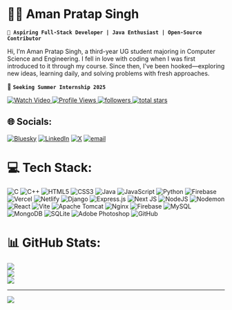 # 🏄‍♂️ Aman Pratap Singh

**`🚀 Aspiring Full-Stack Developer | Java Enthusiast | Open-Source Contributor`**

Hi, I’m Aman Pratap Singh, a third-year UG student majoring in Computer Science and Engineering. I fell in love with coding when I was first introduced to it through my course. Since then, I’ve been hooked—exploring new ideas, learning daily, and solving problems with fresh approaches.

🎯 **`Seeking Summer Internship 2025`**

<p align="left"> 
   <!-- YouTube Video -->
   <a href="https://www.youtube.com/watch?v=gylwA0y7Ymg&t=1s">
      <img alt="Watch Video" title="Watch my latest video" 
         src="https://img.shields.io/badge/Watch%20My%20Latest%20Video-%23FF0000?style=for-the-badge&logo=youtube&logoColor=white"/>
   </a>

   <!-- Profile Views -->
   <a href="https://github.com/Aman07122003">
      <img alt="Profile Views" title="GitHub Profile Views" 
         src="https://komarev.com/ghpvc/?username=Aman07122003&style=for-the-badge&color=%23E1AD0E&logo=eye&logoColor=white&style=for-the-badge&labelColor=C79600"/>
   </a>

   <!-- GitHub Followers -->
   <a href="https://github.com/Aman07122003?tab=followers">
      <img alt="followers" title="Follow me on Github" 
         src="https://custom-icon-badges.demolab.com/github/followers/Aman07122003?color=236ad3&labelColor=1155ba&style=for-the-badge&logo=person-add&label=Follow&logoColor=white"/>
   </a>

   <!-- GitHub Stars -->
   <a href="https://github.com/Aman07122003?tab=repositories&sort=stargazers">
      <img alt="total stars" title="Total stars on GitHub" 
         src="https://custom-icon-badges.demolab.com/github/stars/Aman07122003?color=55960c&style=for-the-badge&labelColor=488207&logo=star"/>
   </a>
</p>






## 🌐 Socials:
[![Bluesky](https://img.shields.io/badge/bluesky-0285FF?style=for-the-badge&logo=bluesky&logoColor=%23FFFFFF)](https://bsky.app/profile/@Aman07122003) [![LinkedIn](https://img.shields.io/badge/LinkedIn-%230077B5.svg?logo=linkedin&logoColor=white)](https://linkedin.com/in/www.linkedin.com/in/aman-pratap-singh-5349531aa) [![X](https://img.shields.io/badge/X-black.svg?logo=X&logoColor=white)](https://x.com/@amanpra99478508) [![email](https://img.shields.io/badge/Email-D14836?logo=gmail&logoColor=white)](mailto:samanpratap219@gmail.com) 

# 💻 Tech Stack:
![C](https://img.shields.io/badge/c-%2300599C.svg?style=for-the-badge&logo=c&logoColor=white) ![C++](https://img.shields.io/badge/c++-%2300599C.svg?style=for-the-badge&logo=c%2B%2B&logoColor=white) ![HTML5](https://img.shields.io/badge/html5-%23E34F26.svg?style=for-the-badge&logo=html5&logoColor=white) ![CSS3](https://img.shields.io/badge/css3-%231572B6.svg?style=for-the-badge&logo=css3&logoColor=white) ![Java](https://img.shields.io/badge/java-%23ED8B00.svg?style=for-the-badge&logo=openjdk&logoColor=white) ![JavaScript](https://img.shields.io/badge/javascript-%23323330.svg?style=for-the-badge&logo=javascript&logoColor=%23F7DF1E) ![Python](https://img.shields.io/badge/python-3670A0?style=for-the-badge&logo=python&logoColor=ffdd54) ![Firebase](https://img.shields.io/badge/firebase-%23039BE5.svg?style=for-the-badge&logo=firebase) ![Vercel](https://img.shields.io/badge/vercel-%23000000.svg?style=for-the-badge&logo=vercel&logoColor=white) ![Netlify](https://img.shields.io/badge/netlify-%23000000.svg?style=for-the-badge&logo=netlify&logoColor=#00C7B7) ![Django](https://img.shields.io/badge/django-%23092E20.svg?style=for-the-badge&logo=django&logoColor=white) ![Express.js](https://img.shields.io/badge/express.js-%23404d59.svg?style=for-the-badge&logo=express&logoColor=%2361DAFB) ![Next JS](https://img.shields.io/badge/Next-black?style=for-the-badge&logo=next.js&logoColor=white) ![NodeJS](https://img.shields.io/badge/node.js-6DA55F?style=for-the-badge&logo=node.js&logoColor=white) ![Nodemon](https://img.shields.io/badge/NODEMON-%23323330.svg?style=for-the-badge&logo=nodemon&logoColor=%BBDEAD) ![React](https://img.shields.io/badge/react-%2320232a.svg?style=for-the-badge&logo=react&logoColor=%2361DAFB) ![Vite](https://img.shields.io/badge/vite-%23646CFF.svg?style=for-the-badge&logo=vite&logoColor=white) ![Apache Tomcat](https://img.shields.io/badge/apache%20tomcat-%23F8DC75.svg?style=for-the-badge&logo=apache-tomcat&logoColor=black) ![Nginx](https://img.shields.io/badge/nginx-%23009639.svg?style=for-the-badge&logo=nginx&logoColor=white) ![Firebase](https://img.shields.io/badge/firebase-a08021?style=for-the-badge&logo=firebase&logoColor=ffcd34) ![MySQL](https://img.shields.io/badge/mysql-4479A1.svg?style=for-the-badge&logo=mysql&logoColor=white) ![MongoDB](https://img.shields.io/badge/MongoDB-%234ea94b.svg?style=for-the-badge&logo=mongodb&logoColor=white) ![SQLite](https://img.shields.io/badge/sqlite-%2307405e.svg?style=for-the-badge&logo=sqlite&logoColor=white) ![Adobe Photoshop](https://img.shields.io/badge/adobe%20photoshop-%2331A8FF.svg?style=for-the-badge&logo=adobe%20photoshop&logoColor=white) ![GitHub](https://img.shields.io/badge/github-%23121011.svg?style=for-the-badge&logo=github&logoColor=white)
# 📊 GitHub Stats:
![](https://github-readme-stats.vercel.app/api?username=Aman07122003&theme=gruvbox&hide_border=false&include_all_commits=true&count_private=true)<br/>
![](https://nirzak-streak-stats.vercel.app/?user=Aman07122003&theme=gruvbox&hide_border=false)<br/>
![](https://github-readme-stats.vercel.app/api/top-langs/?username=Aman07122003&theme=gruvbox&hide_border=false&include_all_commits=true&count_private=true&layout=compact)

---
[![](https://visitcount.itsvg.in/api?id=Aman07122003&icon=0&color=0)](https://visitcount.itsvg.in)

<!-- Proudly created with GPRM ( https://gprm.itsvg.in ) -->
